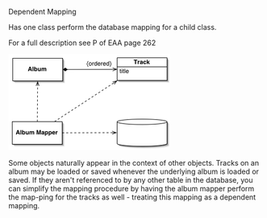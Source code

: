 ﻿Dependent Mapping

Has one class perform the database mapping for a child class.

For a full description see P of EAA page 262

![File](file.png) 

Some objects naturally appear in the context of other objects. Tracks on an album may be loaded or saved whenever the underlying album is loaded or saved. If they aren't referenced to by any other table in the database, you can simplify the mapping procedure by having the album mapper perform the map-ping for the tracks as well - treating this mapping as a dependent mapping.